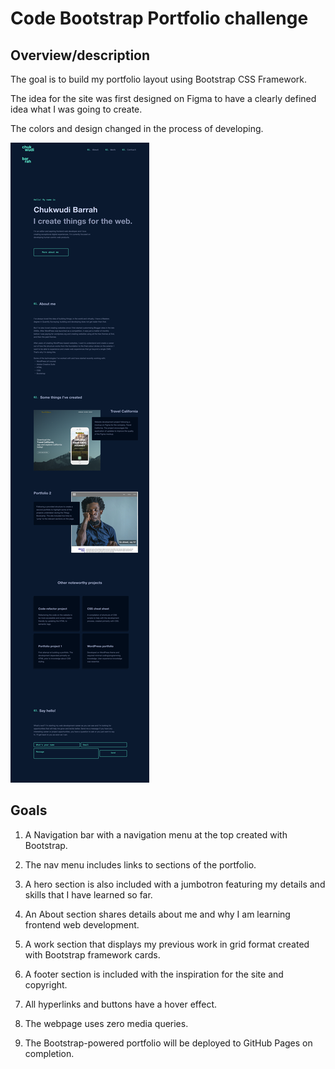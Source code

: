 # Code Bootstrap Portfolio challenge

## Overview/description

The goal is to build my portfolio layout using Bootstrap CSS Framework.

The idea for the site was first designed on Figma to have a clearly defined idea what I was going to create.

The colors and design changed in the process of developing.

![figma design](images/bootstrap-portfolio.png)

## Goals

1. A Navigation bar with a navigation menu at the top created with Bootstrap.

2. The nav menu includes links to sections of the portfolio.
  
3. A hero section is also included with a jumbotron featuring my details and skills that I have learned so far.

4. An About section shares details about me and why I am learning frontend web development.

5. A work section that displays my previous work in grid format created with Bootstrap framework cards.

6. A footer section is included with the inspiration for the site and copyright.

7. All hyperlinks and buttons have a hover effect.

8. The webpage uses zero media queries.

9. The Bootstrap-powered portfolio will be deployed to GitHub Pages on completion.
